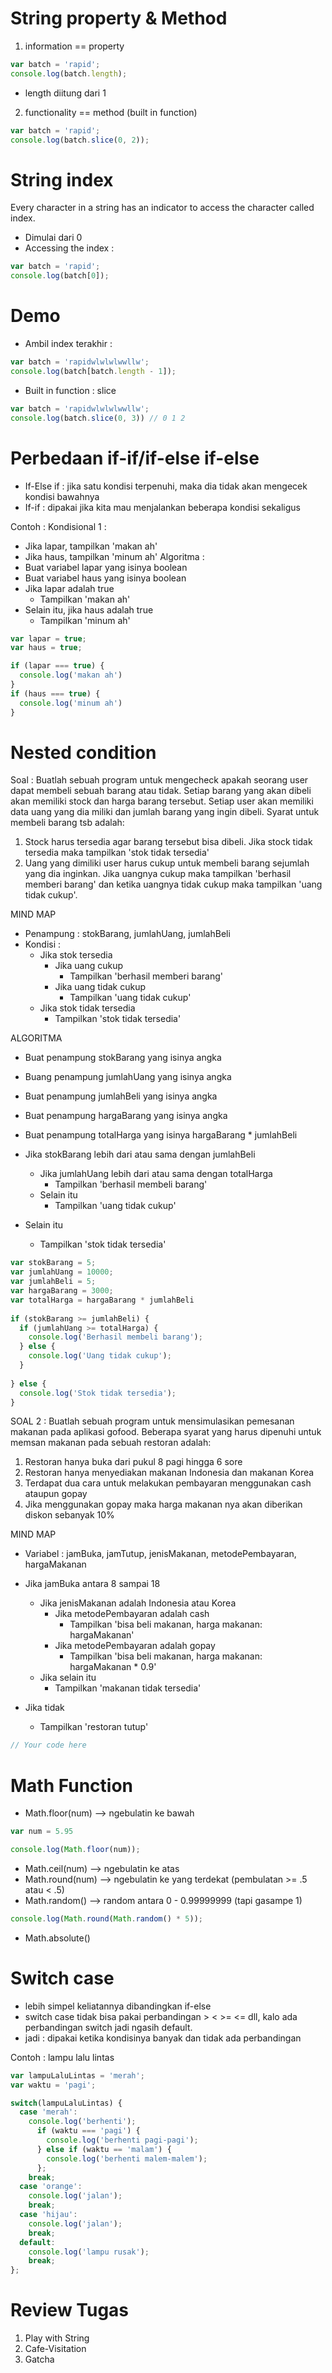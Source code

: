 # String property & Method

1. information == property

```Javascript
var batch = 'rapid';
console.log(batch.length);
```

- length diitung dari 1


2. functionality == method (built in function)

```Javascript
var batch = 'rapid';
console.log(batch.slice(0, 2));
```
# String index
Every character in a string has an indicator to access the character called index.
- Dimulai dari 0
- Accessing the index :
```Javascript
var batch = 'rapid';
console.log(batch[0]);
```

# Demo
- Ambil index terakhir :
```JavaScript
var batch = 'rapidwlwlwlwwllw';
console.log(batch[batch.length - 1]);
```
- Built in function : slice
```JavaScript
var batch = 'rapidwlwlwlwwllw';
console.log(batch.slice(0, 3)) // 0 1 2
```


# Perbedaan if-if/if-else if-else

- If-Else if : jika satu kondisi terpenuhi, maka dia tidak akan mengecek kondisi bawahnya
- If-if : dipakai jika kita mau menjalankan beberapa kondisi sekaligus

Contoh :
Kondisional 1 :
- Jika lapar, tampilkan 'makan ah'
- Jika haus, tampilkan 'minum ah'
Algoritma :
- Buat variabel lapar yang isinya boolean
- Buat variabel haus yang isinya boolean
- Jika lapar adalah true
  - Tampilkan 'makan ah'
- Selain itu, jika haus adalah true
  - Tampilkan 'minum ah' 

```JavaScript
var lapar = true;
var haus = true;

if (lapar === true) {
  console.log('makan ah')
}
if (haus === true) {
  console.log('minum ah')
}
```


# Nested condition

Soal :
Buatlah sebuah program untuk mengecheck apakah seorang user dapat membeli sebuah barang atau tidak. Setiap barang yang akan dibeli akan memiliki stock dan harga barang tersebut. Setiap user akan memiliki data uang yang dia miliki dan jumlah barang yang ingin dibeli. Syarat untuk membeli barang tsb adalah:
1. Stock harus tersedia agar barang tersebut bisa dibeli. Jika stock tidak tersedia maka tampilkan 'stok tidak tersedia'
2. Uang yang dimiliki user harus cukup untuk membeli barang sejumlah yang dia inginkan. Jika uangnya cukup maka tampilkan 'berhasil memberi barang' dan ketika uangnya tidak cukup maka tampilkan 'uang tidak cukup'.

MIND MAP
- Penampung : stokBarang, jumlahUang, jumlahBeli
- Kondisi :
  - Jika stok tersedia
    - Jika uang cukup
      - Tampilkan 'berhasil memberi barang'
    - Jika uang tidak cukup
      - Tampilkan 'uang tidak cukup'
  - Jika stok tidak tersedia
    - Tampilkan 'stok tidak tersedia'

ALGORITMA
- Buat penampung stokBarang yang isinya angka
- Buang penampung jumlahUang yang isinya angka
- Buat penampung jumlahBeli yang isinya angka
- Buat penampung hargaBarang yang isinya angka
- Buat penampung totalHarga yang isinya hargaBarang * jumlahBeli

- Jika stokBarang lebih dari atau sama dengan jumlahBeli
  - Jika jumlahUang lebih dari atau sama dengan totalHarga
    - Tampilkan 'berhasil membeli barang'
  - Selain itu
    - Tampilkan 'uang tidak cukup'

- Selain itu
  - Tampilkan 'stok tidak tersedia'
  
```JavaScript
var stokBarang = 5;
var jumlahUang = 10000;
var jumlahBeli = 5;
var hargaBarang = 3000;
var totalHarga = hargaBarang * jumlahBeli
 
if (stokBarang >= jumlahBeli) {
  if (jumlahUang >= totalHarga) {
    console.log('Berhasil membeli barang');
  } else {
    console.log('Uang tidak cukup');
  }
  
} else {
  console.log('Stok tidak tersedia');
}
```

SOAL 2 :
Buatlah sebuah program untuk mensimulasikan pemesanan makanan pada aplikasi gofood. Beberapa syarat yang harus dipenuhi untuk memsan makanan pada sebuah restoran adalah:

1. Restoran hanya buka dari pukul 8 pagi hingga 6 sore
2. Restoran hanya menyediakan makanan Indonesia dan makanan Korea
3. Terdapat dua cara untuk melakukan pembayaran menggunakan cash ataupun gopay
4. Jika menggunakan gopay maka harga makanan nya akan diberikan diskon sebanyak 10%

MIND MAP
- Variabel : jamBuka, jamTutup, jenisMakanan, metodePembayaran, hargaMakanan

- Jika jamBuka antara 8 sampai 18
  - Jika jenisMakanan adalah Indonesia atau Korea
      - Jika metodePembayaran adalah cash
        - Tampilkan 'bisa beli makanan, harga makanan: hargaMakanan'
      - Jika metodePembayaran adalah gopay
        - Tampilkan 'bisa beli makanan, harga makanan: hargaMakanan * 0.9'
  - Jika selain itu
    - Tampilkan 'makanan tidak tersedia'

- Jika tidak
  - Tampilkan 'restoran tutup'

```JavaScript
// Your code here
```

# Math Function

- Math.floor(num) --> ngebulatin ke bawah

```JavaScript
var num = 5.95

console.log(Math.floor(num));
```

- Math.ceil(num) --> ngebulatin ke atas
- Math.round(num) --> ngebulatin ke yang terdekat (pembulatan >= .5 atau < .5)
- Math.random() --> random antara 0 - 0.99999999 (tapi gasampe 1)

```JavaScript
console.log(Math.round(Math.random() * 5));
```
- Math.absolute()

# Switch case
- lebih simpel keliatannya dibandingkan if-else
- switch case tidak bisa pakai perbandingan > < >= <= dll, kalo ada perbandingan switch jadi ngasih default.
- jadi : dipakai ketika kondisinya banyak dan tidak ada perbandingan

Contoh : lampu lalu lintas

```JavaScript
var lampuLaluLintas = 'merah';
var waktu = 'pagi';

switch(lampuLaluLintas) {
  case 'merah':
    console.log('berhenti');
      if (waktu === 'pagi') {
        console.log('berhenti pagi-pagi');
      } else if (waktu == 'malam') {
        console.log('berhenti malem-malem');
      };
    break;
  case 'orange':
    console.log('jalan');
    break;
  case 'hijau':
    console.log('jalan');
    break;
  default:
    console.log('lampu rusak');
    break;
};
```

# Review Tugas
1. Play with String
2. Cafe-Visitation
3. Gatcha

